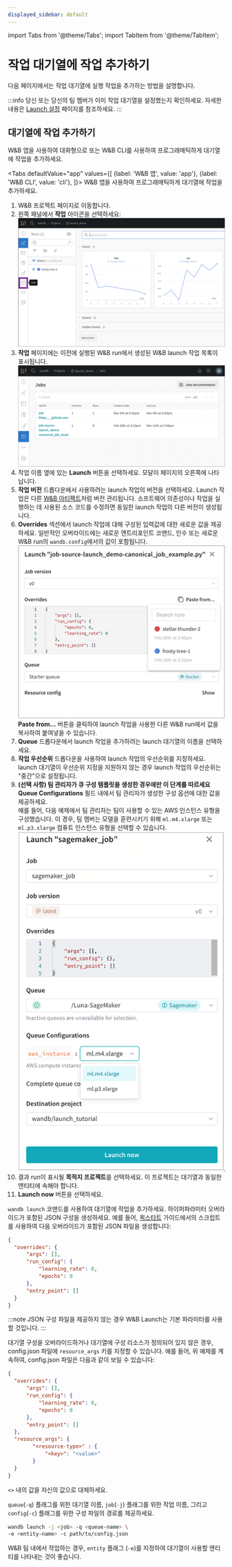 ```yaml
---
displayed_sidebar: default
---
```

import Tabs from '@theme/Tabs';
import TabItem from '@theme/TabItem';

# 작업 대기열에 작업 추가하기

다음 페이지에서는 작업 대기열에 실행 작업을 추가하는 방법을 설명합니다.

:::info
당신 또는 당신의 팀 멤버가 이미 작업 대기열을 설정했는지 확인하세요. 자세한 내용은 [Launch 설정](./setup-launch.md) 페이지를 참조하세요.
:::

## 대기열에 작업 추가하기

W&B 앱을 사용하여 대화형으로 또는 W&B CLI를 사용하여 프로그래매틱하게 대기열에 작업을 추가하세요.

<Tabs
  defaultValue="app"
  values={[
    {label: 'W&B 앱', value: 'app'},
    {label: 'W&B CLI', value: 'cli'},
  ]}>
  <TabItem value="app">
W&B 앱을 사용하여 프로그래매틱하게 대기열에 작업을 추가하세요.

1. W&B 프로젝트 페이지로 이동합니다.
2. 왼쪽 패널에서 **작업** 아이콘을 선택하세요:
  ![](/images/launch/project_jobs_tab_gs.png)
3. **작업** 페이지에는 이전에 실행된 W&B run에서 생성된 W&B launch 작업 목록이 표시됩니다. 
  ![](/images/launch/view_jobs.png)
4. 작업 이름 옆에 있는 **Launch** 버튼을 선택하세요. 모달이 페이지의 오른쪽에 나타납니다.
5. **작업 버전** 드롭다운에서 사용하려는 launch 작업의 버전을 선택하세요. Launch 작업은 다른 [W&B 아티팩트](../artifacts/create-a-new-artifact-version.md)처럼 버전 관리됩니다. 소프트웨어 의존성이나 작업을 실행하는 데 사용된 소스 코드를 수정하면 동일한 launch 작업의 다른 버전이 생성됩니다.
6. **Overrides** 섹션에서 launch 작업에 대해 구성된 입력값에 대한 새로운 값을 제공하세요. 일반적인 오버라이드에는 새로운 엔트리포인트 코맨드, 인수 또는 새로운 W&B run의 `wandb.config`에서의 값이 포함됩니다.  
  ![](/images/launch/create_starter_queue_gs.png)
  **Paste from...** 버튼을 클릭하여 launch 작업을 사용한 다른 W&B run에서 값을 복사하여 붙여넣을 수 있습니다.
7. **Queue** 드롭다운에서 launch 작업을 추가하려는 launch 대기열의 이름을 선택하세요.
8. **작업 우선순위** 드롭다운을 사용하여 launch 작업의 우선순위를 지정하세요. launch 대기열이 우선순위 지정을 지원하지 않는 경우 launch 작업의 우선순위는 "중간"으로 설정됩니다.
9. **(선택 사항) 팀 관리자가 큐 구성 템플릿을 생성한 경우에만 이 단계를 따르세요**  
**Queue Configurations** 필드 내에서 팀 관리자가 생성한 구성 옵션에 대한 값을 제공하세요.  
예를 들어, 다음 예제에서 팀 관리자는 팀이 사용할 수 있는 AWS 인스턴스 유형을 구성했습니다. 이 경우, 팀 멤버는 모델을 훈련시키기 위해 `ml.m4.xlarge` 또는 `ml.p3.xlarge` 컴퓨트 인스턴스 유형을 선택할 수 있습니다.
![](/images/launch/team_member_use_config_template.png)
10. 결과 run이 표시될 **목적지 프로젝트**를 선택하세요. 이 프로젝트는 대기열과 동일한 엔티티에 속해야 합니다.
11. **Launch now** 버튼을 선택하세요.


  </TabItem>
    <TabItem value="cli">

`wandb launch` 코맨드를 사용하여 대기열에 작업을 추가하세요. 하이퍼파라미터 오버라이드가 포함된 JSON 구성을 생성하세요. 예를 들어, [퀵스타트](./walkthrough.md) 가이드에서의 스크립트를 사용하여 다음 오버라이드가 포함된 JSON 파일을 생성합니다:

```json title="config.json"
{
  "overrides": {
      "args": [],
      "run_config": {
          "learning_rate": 0,
          "epochs": 0
      },   
      "entry_point": []
  }
}
```

:::note
JSON 구성 파일을 제공하지 않는 경우 W&B Launch는 기본 파라미터를 사용할 것입니다.
:::

대기열 구성을 오버라이드하거나 대기열에 구성 리소스가 정의되어 있지 않은 경우, config.json 파일에 `resource_args` 키를 지정할 수 있습니다. 예를 들어, 위 예제를 계속하여, config.json 파일은 다음과 같이 보일 수 있습니다:

```json title="config.json"
{
  "overrides": {
      "args": [],
      "run_config": {
          "learning_rate": 0,
          "epochs": 0
      },
      "entry_point": []
  },
  "resource_args": {
        "<resource-type>" : {
            "<key>": "<value>"
        }
  }
}
```

`<>` 내의 값을 자신의 값으로 대체하세요.



`queue`(`-q`) 플래그를 위한 대기열 이름, `job`(`-j`) 플래그를 위한 작업 이름, 그리고 `config`(`-c`) 플래그를 위한 구성 파일의 경로를 제공하세요.

```bash
wandb launch -j <job> -q <queue-name> \ 
-e <entity-name> -c path/to/config.json
```
W&B 팀 내에서 작업하는 경우, `entity` 플래그 (`-e`)를 지정하여 대기열이 사용할 엔티티를 나타내는 것이 좋습니다.

  </TabItem>
</Tabs>